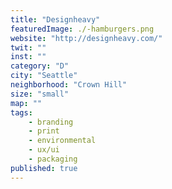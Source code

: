 ```yaml
---
title: "Designheavy"
featuredImage: ./-hamburgers.png
website: "http://designheavy.com/"
twit: ""
inst: ""
category: "D"
city: "Seattle"
neighborhood: "Crown Hill"
size: "small"
map: ""
tags:
    - branding
    - print
    - environmental
    - ux/ui
    - packaging
published: true
---
```





